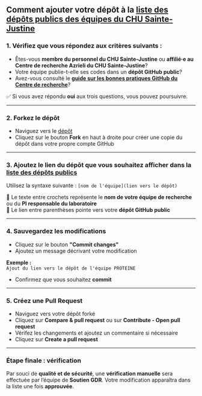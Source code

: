 ## Comment ajouter votre dépôt à la [liste des dépôts publics des équipes du CHU Sainte-Justine](depots-publics-chusj.md)

### 1. Vérifiez que vous répondez aux critères suivants :

- Êtes-vous **membre du personnel du CHU Sainte-Justine** ou **affilié·e au Centre de recherche Azrieli du CHU Sainte-Justine**?
- Votre équipe publie-t-elle ses codes dans un **dépôt GitHub public**?
- Avez-vous consulté le **[guide sur les bonnes pratiques GitHub du Centre de recherche](https://enseignement.chusj.org/getmedia/483e0900-6af9-411d-87bc-db23a9b05f73/GUI_gdr_bonnes-pratiques_github.pdf)**?

✅ Si vous avez répondu **oui** aux trois questions, vous pouvez poursuivre.

---

### 2. Forkez le dépôt

- Naviguez vers le [dépôt](https://github.com/vitrinechusj/depots-chusj)
- Cliquez sur le bouton **Fork** en haut à droite pour créer une copie du dépôt dans votre propre compte GitHub

---

### 3. Ajoutez le lien du dépôt que vous souhaitez afficher dans la [liste des dépôts publics](https://github.com/vitrinechusj/depots-chusj/blob/main/depots-publics-chusj.md)

Utilisez la syntaxe suivante : `[nom de l'équipe](lien vers le dépôt)`

🔹 Le texte entre crochets représente le **nom de votre équipe de recherche** ou du **PI responsable du laboratoire**  
🔹 Le lien entre parenthèses pointe vers votre **dépôt GitHub public**

---

### 4. Sauvegardez les modifications

- Cliquez sur le bouton **"Commit changes"**
- Ajoutez un message décrivant votre modification

**Exemple :**  
`Ajout du lien vers le dépôt de l'équipe PROTEINE`

- Confirmez que vous souhaitez **commit**

---

### 5. Créez une Pull Request

- Naviguez vers votre dépôt forké
- Cliquez sur **Compare & pull request** ou sur **Contribute - Open pull request**
- Vérifez les changements et ajoutez un commentaire si nécessaire
- Cliquez sur **Create a pull request**

---

### Étape finale : vérification

Par souci de **qualité et de sécurité**, une **vérification manuelle** sera effectuée par l’équipe de **Soutien GDR**.
Votre modification apparaîtra dans la liste une fois **approuvée**.
